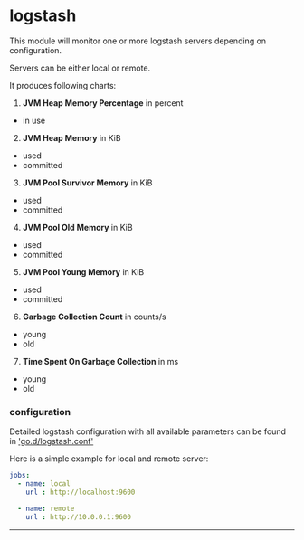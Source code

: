 # logstash

This module will monitor one or more logstash servers depending on configuration.

Servers can be either local or remote.

It produces following charts:

1. **JVM Heap Memory Percentage** in percent
 * in use

2. **JVM Heap Memory** in KiB
 * used
 * committed

3. **JVM Pool Survivor Memory** in KiB
 * used
 * committed

4. **JVM Pool Old Memory** in KiB
 * used
 * committed

5. **JVM Pool Young Memory** in KiB
 * used
 * committed

6. **Garbage Collection Count** in counts/s
 * young
 * old

7. **Time Spent On Garbage Collection** in ms
 * young
 * old

### configuration
Detailed logstash configuration with all available parameters can be found in ['go.d/logstash.conf'](https://github.com/netdata/go.d.plugin/blob/master/config/go.d/logstash.conf)

Here is a simple example for local and remote server:

```yaml
jobs:
  - name: local
    url : http://localhost:9600

  - name: remote
    url : http://10.0.0.1:9600
```

---
